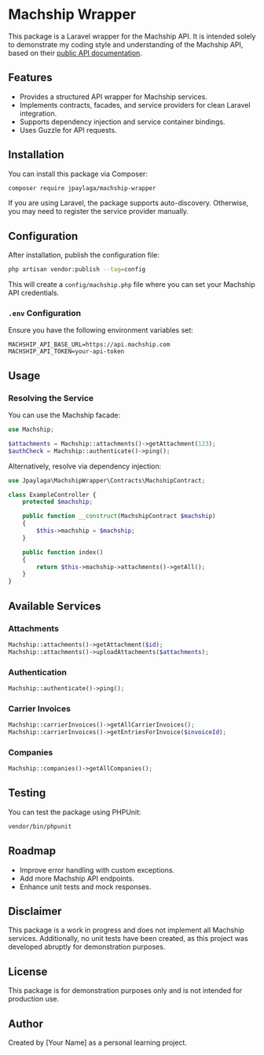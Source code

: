 # Machship Wrapper

This package is a Laravel wrapper for the Machship API. It is intended solely to demonstrate my coding style and understanding of the Machship API, based on their [public API documentation](https://live.machship.com/swagger/index.html).

## Features
- Provides a structured API wrapper for Machship services.
- Implements contracts, facades, and service providers for clean Laravel integration.
- Supports dependency injection and service container bindings.
- Uses Guzzle for API requests.

## Installation

You can install this package via Composer:

```bash
composer require jpaylaga/machship-wrapper
```

If you are using Laravel, the package supports auto-discovery. Otherwise, you may need to register the service provider manually.

## Configuration

After installation, publish the configuration file:

```bash
php artisan vendor:publish --tag=config
```

This will create a `config/machship.php` file where you can set your Machship API credentials.

### `.env` Configuration
Ensure you have the following environment variables set:

```
MACHSHIP_API_BASE_URL=https://api.machship.com
MACHSHIP_API_TOKEN=your-api-token
```

## Usage

### Resolving the Service
You can use the Machship facade:

```php
use Machship;

$attachments = Machship::attachments()->getAttachment(123);
$authCheck = Machship::authenticate()->ping();
```

Alternatively, resolve via dependency injection:

```php
use Jpaylaga\MachshipWrapper\Contracts\MachshipContract;

class ExampleController {
    protected $machship;

    public function __construct(MachshipContract $machship)
    {
        $this->machship = $machship;
    }

    public function index()
    {
        return $this->machship->attachments()->getAll();
    }
}
```

## Available Services

### Attachments
```php
Machship::attachments()->getAttachment($id);
Machship::attachments()->uploadAttachments($attachments);
```

### Authentication
```php
Machship::authenticate()->ping();
```

### Carrier Invoices
```php
Machship::carrierInvoices()->getAllCarrierInvoices();
Machship::carrierInvoices()->getEntriesForInvoice($invoiceId);
```

### Companies
```php
Machship::companies()->getAllCompanies();
```

## Testing

You can test the package using PHPUnit:

```bash
vendor/bin/phpunit
```

## Roadmap
- Improve error handling with custom exceptions.
- Add more Machship API endpoints.
- Enhance unit tests and mock responses.

## Disclaimer
This package is a work in progress and does not implement all Machship services. Additionally, no unit tests have been created, as this project was developed abruptly for demonstration purposes.

## License
This package is for demonstration purposes only and is not intended for production use.

## Author
Created by [Your Name] as a personal learning project.

